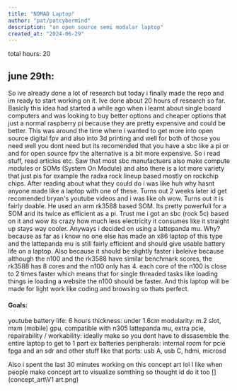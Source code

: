 ```yaml
---
title: "NOMAD Laptop"
author: "pat/patcybermind"
description: "an open source semi modular laptop"
created_at: "2024-06-29"
---
```


total hours: 20

## june 29th:
So ive already done a lot of research but today i finally made the repo and im ready to start working on it. Ive done about 20 hours of research so far. Basicly this idea had started a while ago when i learnt about single board computers and was looking to buy better options and cheaper options that just a normal raspberry pi because they are pretty expensive and could be better. This was around the time where i wanted to get more into open source digital fpv and also into 3d printing and well for both of those you need well you dont need but its recomended that you have a sbc like a pi or and for open source fpv the alternative is a bit more expensive. So i read stuff, read articles etc. Saw that most sbc manufactuers also make compute modules or SOMs (System On Module)
and also there is a lot more variety that just pis for example the radxa rock lineup based mostly on
rockchip chips. After reading about what they could do i was like huh why hasnt anyone made like
a laptop with one of these. Turns out 2 weeks later id get recomended bryan's youtube videos
and i was like oh wow. Turns out it is fairly doable. He used an arm rk3588 based SOM. Its pretty
powerfull for a SOM and its twice as efficient as a pi. Trust me i got an sbc (rock 5c) based on it
and wow its crazy how much less electricity it consumes like it straight up stays way cooler.
Anyways i decided on using a lattepanda mu. Why? because as far as i know no one else has made
an x86 laptop of this type and the lattepanda mu is still fairly efficient and should give usable battery life on a laptop. Also because it should be slightly faster i beleive because although the n100 and the rk3588 have similar benchmark scores, the rk3588 has 8 cores and the n100 only has 4.
each core of the n100 is close to 2 times faster which means that for single threaded tasks like loading things ie loading a website the n100 should be faster. And this laptop will be made for
light work like coding and browsing so thats perfect.

#### Goals:
youtube battery life: 6 hours 
thickness: under 1.6cm
modularity: m.2 slot, mxm (mobile) gpu, compatible with n305  lattepanda mu, extra pcie, 
repairability / workability: ideally make so you dont have to dissasemble the entire laptop to get to 1 part ex batteries
peripherals: internal room for pcie fpga and an sdr and other stuff like that
ports: usb A, usb C, hdmi, microsd


Also i spent the last 30 minutes working on this concept art lol
I like when people make concept art to visualize somthing so thought id do it too
[](concept_art\V1 art.png)